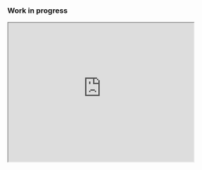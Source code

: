 ### Work in progress


<iframe width="420" height="315"
  src="http://www.youtube.com/embed/og2ssRhCrnI">
</iframe>
